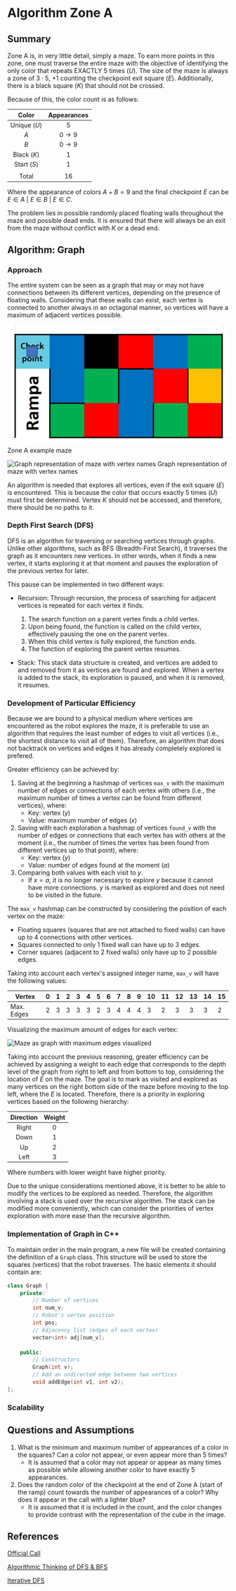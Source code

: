 # Algorithm Zone A
## Summary
Zone A is, in very little detail, simply a maze. To earn more points in this zone, one must traverse the entire maze with the objective of identifying the only color that repeats EXACTLY 5 times $(U)$. The size of the maze is always a zone of $3\cdot 5$, $+1$ counting the checkpoint exit square $(E)$. Additionally, there is a black square $(K)$ that should not be crossed.

Because of this, the color count is as follows:

| Color | Appearances |
| :-: | :-: |
| Unique $(U)$ | $5$ |
| $A$ | $0 \rightarrow 9$ |
| $B$ | $0 \rightarrow 9$ |
| Black $(K)$ | $1$ |
| Start $(S)$ | $1$ |
| | |
| Total | $16$ |

Where the appearance of colors $A+B=9$ and the final checkpoint $E$ can be $E\in A\ |\ E\in B\ |\ E\in C$.

The problem lies in possible randomly placed floating walls throughout the maze and possible dead ends. It is ensured that there will always be an exit from the maze without conflict with $K$ or a dead end.

## Algorithm: Graph

### Approach
The entire system can be seen as a graph that may or may not have connections between its different vertices, depending on the presence of floating walls. Considering that these walls can exist, each vertex is connected to another always in an octagonal manner, so vertices will have a maximum of adjacent vertices possible.

![zoneA_maze1](../media/zoneA_maze1.jpg)
Zone A example maze

![Graph representation of maze with vertex names](../media/example_graph.png)
Graph representation of maze with vertex names


An algorithm is needed that explores all vertices, even if the exit square $(E)$ is encountered. This is because the color that occurs exactly 5 times $(U)$ must first be determined. Vertex $K$ should not be accessed, and therefore, there should be no paths to it.

### Depth First Search (DFS)
DFS is an algorithm for traversing or searching vertices through graphs. Unlike other algorithms, such as BFS (Breadth-First Search), it traverses the graph as it encounters new vertices. In other words, when it finds a new vertex, it starts exploring it at that moment and pauses the exploration of the previous vertex for later.

This pause can be implemented in two different ways:
* Recursion: Through recursion, the process of searching for adjacent vertices is repeated for each vertex it finds.
    1. The search function on a parent vertex finds a child vertex.
    2. Upon being found, the function is called on the child vertex, effectively pausing the one on the parent vertex.
    3. When this child vertex is fully explored, the function ends.
    4. The function of exploring the parent vertex resumes.

* Stack: This stack data structure is created, and vertices are added to and removed from it as vertices are found and explored. When a vertex is added to the stack, its exploration is paused, and when it is removed, it resumes.

### Development of Particular Efficiency
Because we are bound to a physical medium where vertices are encountered as the robot explores the maze, it is preferable to use an algorithm that requires the least number of edges to visit all vertices (i.e., the shortest distance to visit all of them). Therefore, an algorithm that does not backtrack on vertices and edges it has already completely explored is prefered.

Greater efficiency can be achieved by:

1. Saving at the beginning a hashmap of vertices ```max_v``` with the maximum number of edges or connections of each vertex with others (i.e., the maximum number of times a vertex can be found from different vertices), where:
    * Key: vertex $(y)$
    * Value: maximum number of edges $(x)$
2. Saving with each exploration a hashmap of vertices ```found_v``` with the number of edges or connections that each vertex has with others at the moment (i.e., the number of times the vertex has been found from different vertices up to that point), where:
    * Key: vertex $(y)$
    * Value: number of edges found at the moment $(a)$
3. Comparing both values with each visit to $y$.
    * If $x=a$, it is no longer necessary to explore $y$ because it cannot have more connections. $y$ is marked as explored and does not need to be visited in the future.

The ```max_v``` hashmap can be constructed by considering the position of each vertex on the maze:
- Floating squares (squares that are not attached to fixed walls) can have up to 4 connections with other vertices.
- Squares connected to only 1 fixed wall can have up to 3 edges.
- Corner squares (adjacent to 2 fixed walls) only have up to 2 possible edges.

Taking into account each vertex's assigned integer name, ```max_v``` will have the following values:

| Vertex | 0 | 1 | 2 | 3 | 4 | 5 | 6 | 7 | 8 | 9 | 10 | 11 | 12 | 13 | 14 | 15 |
| - | - | - | - | - | - | - | - | - | - | - | - | - | - | - | - | - |
| Max. Edges | 2 | 3 | 3 | 3 | 3 | 2 | 3 | 4 | 4 | 4 | 3 | 2 | 3 | 3 | 3 | 2 |

Visualizing the maximum amount of edges for each vertex:

![Maze as graph with maximum edges visualized](../media/max_edges.png)

Taking into account the previous reasoning, greater efficiency can be achieved by assigning a weight to each edge that corresponds to the depth level of the graph from right to left and from bottom to top, considering the location of $E$ on the maze. The goal is to mark as visited and explored as many vertices on the right bottom side of the maze before moving to the top left, where the $E$ is located. Therefore, there is a priority in exploring vertices based on the following hierarchy:

| Direction | Weight |
| :-: | :-: |
| Right | $0$ |
| Down | $1$
| Up | $2$ |
| Left | $3$ |

Where numbers with lower weight have higher priority.

Due to the unique considerations mentioned above, it is better to be able to modify the vertices to be explored as needed. Therefore, the algorithm involving a stack is used over the recursive algorithm. The stack can be modified more conveniently, which can consider the priorities of vertex exploration with more ease than the recursive algorithm.


### Implementation of Graph in C++

To maintain order in the main program, a new file will be created containing the definition of a ```Graph``` class. This structure will be used to store the squares (vertices) that the robot traverses. The basic elements it should contain are:

```cpp
class Graph {
    private:
        // Number of vertices
        int num_v;
        // Robot's vertex position
        int pos;
        // Adjacency list (edges of each vertex)
        vector<int> adj[num_v];

    public:
        // Constructors
        Graph(int v);
        // Add an undirected edge between two vertices
        void addEdge(int v1, int v2);
};
```

### Scalability

## Questions and Assumptions
1. What is the minimum and maximum number of appearances of a color in the squares? Can a color not appear, or even appear more than 5 times?
    * It is assumed that a color may not appear or appear as many times as possible while allowing another color to have exactly 5 appearances.
2. Does the random color of the checkpoint at the end of Zone A (start of the ramp) count towards the number of appearances of a color? Why does it appear in the call with a lighter blue?
    * It is assumed that it is included in the count, and the color changes to provide contrast with the representation of the cube in the image.

## References

[Official Call](../Candidates%202023.pdf)

[Algorithmic Thinking of DFS & BFS](https://www.youtube.com/watch?v=pcKY4hjDrxk&ab_channel=AbdulBari)

[Iterative DFS](https://www.geeksforgeeks.org/iterative-depth-first-traversal/)
